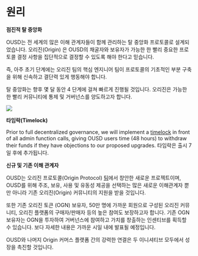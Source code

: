 # 원리

**점진적 탈 중앙화**

OUSD는 전 세계의 많은 이해 관계자들이 함께 관리하는 탈 중앙화 프로토콜로 설계되었습니다. 오리진(Origin) 은 OUSD의 채굴자와 보유자가 가능한 한 빨리 중요한 프로토콜 결정 사항을 집단적으로 결정할 수 있도록 해야 한다고 믿습니다.

즉, 아주 초기 단계에는 오리진 팀의 핵심 엔지니어 팀이 프로토콜의 기초적인 부분 구축을 위해 신속하고 결단력 있게 행동해야 합니다.

탈 중앙화는 향후 몇 달 동안 4 단계에 걸쳐 빠르게 진행될 것입니다. 오리진은 가능한 한 빨리 커뮤니티에 통제 및 거버넌스를 양도하고자 합니다.

![](../.gitbook/assets/ousd_docs_graphics_3.png)

**타임락(Timelock)**

Prior to full decentralized governance, we will implement a [timelock](../smart-contracts/api/timelock.md) in front of all admin function calls, giving OUSD users time \(48 hours\) to withdraw their funds if they have objections to our proposed upgrades. 타임락은 출시 7 일 후에 추가됩니다.

**신규 및 기존 이해 관계자**

OUSD는 오리진 프로토콜(Origin Protocol) [팀](www.originprotocol.com/team)에서 창안한 새로운 프로젝트이며, OUSD를 위해 주조, 보유, 사용 및 유동성 제공을 선택하는 많은 새로운 이해관계자 뿐만 아니라 기존 오리진(Origin) 커뮤니티의 지원을 받을 것입니다.

또한 기존 오리진 토큰 \(OGN\) 보유자, 50만 명에 가까운 회원으로 구성된 오리진 커뮤니티, 오리진 플랫폼의 구매자/판매자 등의 높은 참여도 보장하고자 합니다. 기존 OGN 보유자는 OGN을 투자하여 거버넌스에 참여하고 가치를 창출하는 인센티브를 획득할 수 있습니다. 보다 자세한 내용은 가까운 시일 내에 발표될 예정입니다.

OUSD와 나머지 Origin 커머스 플랫폼 간의 강력한 연결은 두 이니셔티브 모두에서 성장을 촉진할 것입니다.



